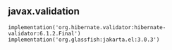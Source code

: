 
## javax.validation
```
implementation('org.hibernate.validator:hibernate-validator:6.1.2.Final')
implementation('org.glassfish:jakarta.el:3.0.3')
```
